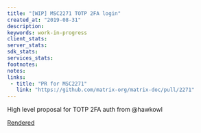 ```yaml
---
title: "[WIP] MSC2271 TOTP 2FA login"
created_at: "2019-08-31"
description:
keywords: work-in-progress
client_stats:
server_stats:
sdk_stats:
services_stats:
footnotes:
notes:
links:
 - title: "PR for MSC2271"
   link: "https://github.com/matrix-org/matrix-doc/pull/2271"
---
```

High level proposal for TOTP 2FA auth from @hawkowl

[Rendered](https://github.com/matrix-org/matrix-doc/blob/msc2271/proposals/2271-totp-2fa.md)

